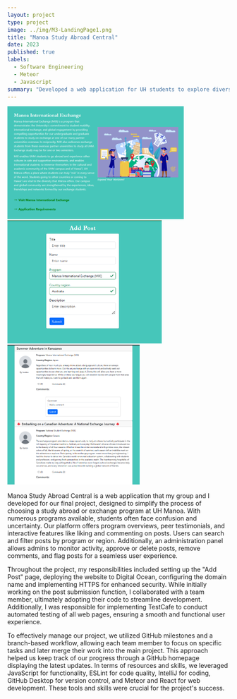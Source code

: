 ```yaml
---
layout: project
type: project
image: ../img/M3-LandingPage1.png
title: "Manoa Study Abroad Central"
date: 2023
published: true
labels:
  - Software Engineering
  - Meteor
  - Javascript
summary: "Developed a web application for UH students to explore diverse study abroad programs and access posts sharing other students' experiences in one convenient platform."
---
```


<div class="text-center p-4">
  <img width="400px" src="../img/programs.png" class="img-thumbnail" > 
  <img width="350px" src="../img/addPost.png" class="img-thumbnail" >
  <img width="300px" src="../img/testimonials.png" class="img-thumbnail" >
</div>

Manoa Study Abroad Central is a web application that my group and I developed for our final project, designed to simplify the process of choosing a study abroad or exchange program at UH Manoa. With numerous programs available, students often face confusion and uncertainty. Our platform offers program overviews, peer testimonials, and interactive features like liking and commenting on posts. Users can search and filter posts by program or region. Additionally, an administration panel allows admins to monitor activity, approve or delete posts, remove comments, and flag posts for a seamless user experience.<br>

Throughout the project, my responsibilities included setting up the "Add Post" page, deploying the website to Digital Ocean, configuring the domain name and implementing HTTPS for enhanced security. While initially working on the post submission function, I collaborated with a team member, ultimately adopting their code to streamline development. Additionally, I was responsible for implementing TestCafe to conduct automated testing of all web pages, ensuring a smooth and functional user experience.<br>

To effectively manage our project, we utilized GitHub milestones and a branch-based workflow, allowing each team member to focus on specific tasks and later merge their work into the main project. This approach helped us keep track of our progress through a GitHub homepage displaying the latest updates. In terms of resources and skills, we leveraged JavaScript for functionality, ESLint for code quality, IntelliJ for coding, GitHub Desktop for version control, and Meteor and React for web development. These tools and skills were crucial for the project's success.<br>

